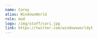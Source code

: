 ```yaml
---
name: Corey
alias: WindowsWorld
role: mod
logo: /img/staff/cori.jpg
link: https://twitter.com/windowsworldyt
---
```

